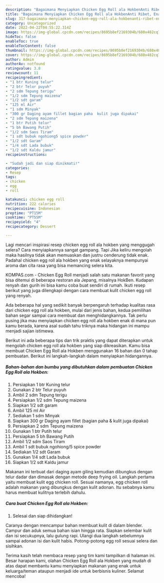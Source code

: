 ```yaml
---
description: "Bagaimana Menyiapkan Chicken Egg Roll ala HokbenAnti Ribet, Enak"
title: "Bagaimana Menyiapkan Chicken Egg Roll ala HokbenAnti Ribet, Enak"
slug: 317-bagaimana-menyiapkan-chicken-egg-roll-ala-hokbenanti-ribet-enak
category: Uncategorized
date: 2022-04-22T04:55:22.314Z
image: https://img-global.cpcdn.com/recipes/8695b8ef2169304b/680x482cq70/chicken-egg-roll-ala-hokben-foto-resep-utama.jpg
hideToc: false
enableToc: true
enableTocContent: false
thumbnail: https://img-global.cpcdn.com/recipes/8695b8ef2169304b/680x482cq70/chicken-egg-roll-ala-hokben-foto-resep-utama.jpg
cover: https://img-global.cpcdn.com/recipes/8695b8ef2169304b/680x482cq70/chicken-egg-roll-ala-hokben-foto-resep-utama.jpg
author: Admin
authorAv: notfound
ratingvalue: 3.8
reviewcount: 11
recipeingredient:
- "1 btr Kuning telur"
- "2 btr Telur puyuh"
- "2 sdm Tepung terigu"
- "1/2 sdm Tepung maizena"
- "1/2 sdt garam"
- "125 ml Air"
- "1 sdm Minyak"
- "300 gr Daging ayam fillet bagian paha  kulit juga dipakai"
- "2 sdm Tepung maizena"
- "1 btr Putih telur"
- "5 bh Bawang Putih"
- "1/2 sdm Saos Tiram"
- "1 sdt bubuk ngohiong5 spice powder"
- "1/2 sdt Garam"
- "1/4 sdt Lada bubuk"
- "1/2 sdt Kaldu jamur"
recipeinstructions:

- "Sudah jadi dan siap dinikmati!"
categories:
- Resep
tags:
- chicken
- egg
- roll

katakunci: chicken egg roll 
nutrition: 222 calories
recipecuisine: Indonesian
preptime: "PT15M"
cooktime: "PT55M"
recipeyield: "4"
recipecategory: Dessert

---
```



Lagi mencari inspirasi resep chicken egg roll ala hokben yang menggugah selera? Cara menyiapkannya sangat gampang. Tapi Jika keliru mengolah maka hasilnya tidak akan memuaskan dan justru cenderung tidak enak. Padahal chicken egg roll ala hokben yang enak selayaknya mempunyai aroma dan cita rasa yang bisa memancing selera kita.


KOMPAS.com - Chicken Egg Roll menjadi salah satu makanan favorit yang bisa ditemui di beberapa restoran ala Jepang, misalnya HokBen. Kudapan renyah dan gurih ini bisa kamu coba buat sendiri di rumah. Ikuti resep berikut yang juga dilengkapi dengan cara membuat kulit chicken egg roll yang renyah.

Ada beberapa hal yang sedikit banyak berpengaruh terhadap kualitas rasa dari chicken egg roll ala hokben, mulai dari jenis bahan, kedua pemilihan bahan segar sampai cara membuat dan menghidangkannya. Tak perlu pusing jika mau menyiapkan chicken egg roll ala hokben enak di mana pun kamu berada, karena asal sudah tahu triknya maka hidangan ini mampu menjadi sajian istimewa.


Berikut ini ada beberapa tips dan trik praktis yang dapat diterapkan untuk mengolah chicken egg roll ala hokben yang siap dikreasikan. Kamu bisa membuat Chicken Egg Roll ala Hokben menggunakan 16 bahan dan 0 tahap pembuatan. Berikut ini langkah-langkah dalam menyiapkan hidangannya.

<!--inarticleads1-->

##### Bahan-bahan dan bumbu yang dibutuhkan dalam pembuatan Chicken Egg Roll ala Hokben:

1. Persiapkan 1 btr Kuning telur
1. Gunakan 2 btr Telur puyuh
1. Ambil 2 sdm Tepung terigu
1. Persiapkan 1/2 sdm Tepung maizena
1. Siapkan 1/2 sdt garam
1. Ambil 125 ml Air
1. Sediakan 1 sdm Minyak
1. Siapkan 300 gr Daging ayam fillet (bagian paha &amp; kulit juga dipakai)
1. Persiapkan 2 sdm Tepung maizena
1. Gunakan 1 btr Putih telur
1. Persiapkan 5 bh Bawang Putih
1. Ambil 1/2 sdm Saos Tiram
1. Ambil 1 sdt bubuk ngohiong/5 spice powder
1. Sediakan 1/2 sdt Garam
1. Gunakan 1/4 sdt Lada bubuk
1. Siapkan 1/2 sdt Kaldu jamur


Makanan ini terbuat dari daging ayam giling kemudian dibungkus dengan telur dadar dan dimasak dengan metode deep frying oil. Langkah pertama yaitu membuat kulit egg chicken roll. Sesuai namanya, egg chicken roll adalah makanan yang dibungkus dengan kulit adonan. Itu sebabnya kamu harus membuat kulitnya terlebih dahulu. 

<!--inarticleads2-->

##### Cara buat Chicken Egg Roll ala Hokben:


1. Selesai dan siap dihidangkan!

Caranya dengan mencampur bahan membuat kulit di dalam blender. Campur dan aduk semua bahan isian hingga rata. Siapkan selembar kulit dan isi secukupnya, lalu gulung rapi. Ulangi dua langkah sebelumnya sampai adonan isi dan kulit habis. Potong-potong egg roll sesuai selera dan sisihkan. 

Terima kasih telah membaca resep yang tim kami tampilkan di halaman ini. Besar harapan kami, olahan Chicken Egg Roll ala Hokben yang mudah di atas dapat membantu kamu menyiapkan makanan yang enak untuk keluarga/teman ataupun menjadi ide untuk berbisnis kuliner. Selamat mencoba!
